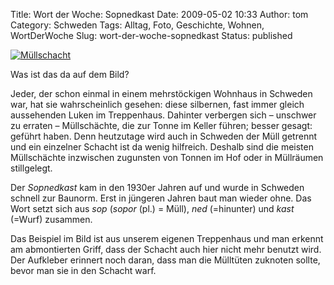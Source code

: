 Title: Wort der Woche: Sopnedkast
Date: 2009-05-02 10:33
Author: tom
Category: Schweden
Tags: Alltag, Foto, Geschichte, Wohnen, WortDerWoche
Slug: wort-der-woche-sopnedkast
Status: published

[![Müllschacht](/pic/sopinkast_s.jpg "Müllschacht")](/pic/sopinkast.jpg)

Was ist das da auf dem Bild?

Jeder, der schon einmal in einem mehrstöckigen Wohnhaus in Schweden war,
hat sie wahrscheinlich gesehen: diese silbernen, fast immer gleich
aussehenden Luken im Treppenhaus. Dahinter verbergen sich – unschwer zu
erraten – Müllschächte, die zur Tonne im Keller führen; besser gesagt:
geführt haben. Denn heutzutage wird auch in Schweden der Müll getrennt
und ein einzelner Schacht ist da wenig hilfreich. Deshalb sind die
meisten Müllschächte inzwischen zugunsten von Tonnen im Hof oder in
Müllräumen stillgelegt.

Der *Sopnedkast* kam in den 1930er Jahren auf und wurde in Schweden
schnell zur Baunorm. Erst in jüngeren Jahren baut man wieder ohne. Das
Wort setzt sich aus *sop* (*sopor* (pl.) = Müll), *ned* (=hinunter) und
*kast* (=Wurf) zusammen.

Das Beispiel im Bild ist aus unserem eigenen Treppenhaus und man erkennt
am abmontierten Griff, dass der Schacht auch hier nicht mehr benutzt
wird. Der Aufkleber erinnert noch daran, dass man die Mülltüten zuknoten
sollte, bevor man sie in den Schacht warf.

